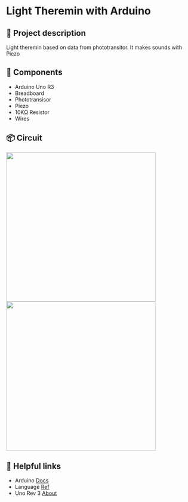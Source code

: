 # Light Theremin with Arduino
## 📄 Project description
Light theremin based on data from phototransitor. It makes sounds with Piezo

## 🚀 Components
* Arduino Uno R3
* Breadboard
* Phototransisor
* Piezo
* 10KΩ Resistor
* Wires

## 📦 Circuit

<img src="https://user-images.githubusercontent.com/119974906/233867386-0e23eeb6-66a7-49c6-8948-f73fd9428bbb.png" width="400" />
<img src="https://user-images.githubusercontent.com/119974906/233867332-22fd4012-5367-48cd-96f5-bbc778ff094b.png" width="400" />


## 📌 Helpful links
* Arduino [Docs](https://docs.arduino.cc/)
* Language [Ref](https://www.arduino.cc/reference/en/) 
* Uno Rev 3 [About](https://docs.arduino.cc/hardware/uno-rev3)
